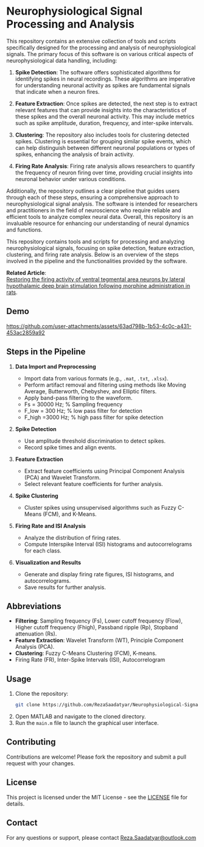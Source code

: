 # Neurophysiological Signal Processing and Analysis
This repository contains an extensive collection of tools and scripts specifically designed for the processing and analysis of neurophysiological signals. The primary focus of this software is on various critical aspects of neurophysiological data handling, including:

1. **Spike Detection**: The software offers sophisticated algorithms for identifying spikes in neural recordings. These algorithms are imperative for understanding neuronal activity as spikes are fundamental signals that indicate when a neuron fires.

2. **Feature Extraction**: Once spikes are detected, the next step is to extract relevant features that can provide insights into the characteristics of these spikes and the overall neuronal activity. This may include metrics such as spike amplitude, duration, frequency, and inter-spike intervals.

3. **Clustering**: The repository also includes tools for clustering detected spikes. Clustering is essential for grouping similar spike events, which can help distinguish between different neuronal populations or types of spikes, enhancing the analysis of brain activity.

4. **Firing Rate Analysis**: Firing rate analysis allows researchers to quantify the frequency of neuron firing over time, providing crucial insights into neuronal behavior under various conditions.

Additionally, the repository outlines a clear pipeline that guides users through each of these steps, ensuring a comprehensive approach to neurophysiological signal analysis. The software is intended for researchers and practitioners in the field of neuroscience who require reliable and efficient tools to analyze complex neural data. Overall, this repository is an invaluable resource for enhancing our understanding of neural dynamics and functions.

This repository contains tools and scripts for processing and analyzing neurophysiological signals, focusing on spike detection, feature extraction, clustering, and firing rate analysis. Below is an overview of the steps involved in the pipeline and the functionalities provided by the software.




**Related Article**:<br/>
[Restoring the firing activity of ventral tegmental area neurons by lateral hypothalamic deep brain stimulation following morphine administration in rats](https://www.sciencedirect.com/science/article/abs/pii/S0031938423001348).

## Demo
https://github.com/user-attachments/assets/63ad798b-1b53-4c0c-a431-453ac2859a92

## Steps in the Pipeline

1. **Data Import and Preprocessing**
   - Import data from various formats (e.g., `.mat`, `.txt`, `.xlsx`).
   - Perform artifact removal and filtering using methods like Moving Average, Butterworth, Chebyshev, and Elliptic filters.
   - Apply band-pass filtering to the waveform.
   - Fs = 30000 Hz;                 % Sampling frequency  
   - F_low = 300 Hz;                % low pass filter for detection  
   - F_high =3000 Hz;               % high pass filter for spike detection  

2. **Spike Detection**
   - Use amplitude threshold discrimination to detect spikes.
   - Record spike times and align events.

3. **Feature Extraction**
   - Extract feature coefficients using Principal Component Analysis (PCA) and Wavelet Transform.
   - Select relevant feature coefficients for further analysis.

4. **Spike Clustering**
   - Cluster spikes using unsupervised algorithms such as Fuzzy C-Means (FCM), and K-Means.

5. **Firing Rate and ISI Analysis**
   - Analyze the distribution of firing rates.
   - Compute Interspike Interval (ISI) histograms and autocorrelograms for each class.

6. **Visualization and Results**
   - Generate and display firing rate figures, ISI histograms, and autocorrelograms.
   - Save results for further analysis.

## Abbreviations

- **Filtering**: Sampling frequency (Fs), Lower cutoff frequency (Flow), Higher cutoff frequency (Fhigh), Passband ripple (Rp), Stopband attenuation (Rs).
- **Feature Extraction**: Wavelet Transform (WT), Principle Component Analysis (PCA).
- **Clustering**: Fuzzy C-Means Clustering (FCM), K-means.
- Firing Rate (FR), Inter-Spike Intervals (ISI), Autocorrelogram


## Usage

1. Clone the repository:
   ```bash
   git clone https://github.com/RezaSaadatyar/Neurophysiological-Signal-Processing-and-Analysis
   ```
2. Open MATLAB and navigate to the cloned directory.
3. Run the `main.m` file to launch the graphical user interface.

## Contributing

Contributions are welcome! Please fork the repository and submit a pull request with your changes.

## License

This project is licensed under the MIT License - see the [LICENSE](LICENSE) file for details.

## Contact

For any questions or support, please contact Reza.Saadatyar@outlook.com
